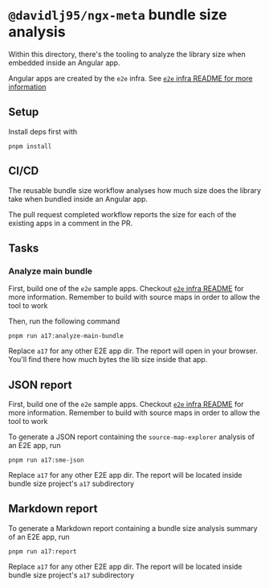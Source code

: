 # `@davidlj95/ngx-meta` bundle size analysis

Within this directory, there's the tooling to analyze the library size when embedded inside an Angular app.

Angular apps are created by the `e2e` infra. See [`e2e` infra README for more information][e2e-README]

[e2e-README]: ../e2e/README.md

## Setup

Install deps first with

```shell
pnpm install
```

## CI/CD

The reusable bundle size workflow analyses how much size does the library take when bundled inside an Angular app.

The pull request completed workflow reports the size for each of the existing apps in a comment in the PR.

## Tasks

### Analyze main bundle

First, build one of the `e2e` sample apps. Checkout [`e2e` infra README][e2e-README] for more information. Remember to build with source maps in order to allow the tool to work

Then, run the following command

```shell
pnpm run a17:analyze-main-bundle
```

Replace `a17` for any other E2E app dir. The report will open in your browser. You'll find there how much bytes the lib size inside that app.

## JSON report

First, build one of the `e2e` sample apps. Checkout [`e2e` infra README][e2e-README] for more information. Remember to build with source maps in order to allow the tool to work

To generate a JSON report containing the `source-map-explorer` analysis of an E2E app, run

```shell
pnpm run a17:sme-json
```

Replace `a17` for any other E2E app dir. The report will be located inside bundle size project's `a17` subdirectory

## Markdown report

To generate a Markdown report containing a bundle size analysis summary of an E2E app, run

```shell
pnpm run a17:report
```

Replace `a17` for any other E2E app dir. The report will be located inside bundle size project's `a17` subdirectory
